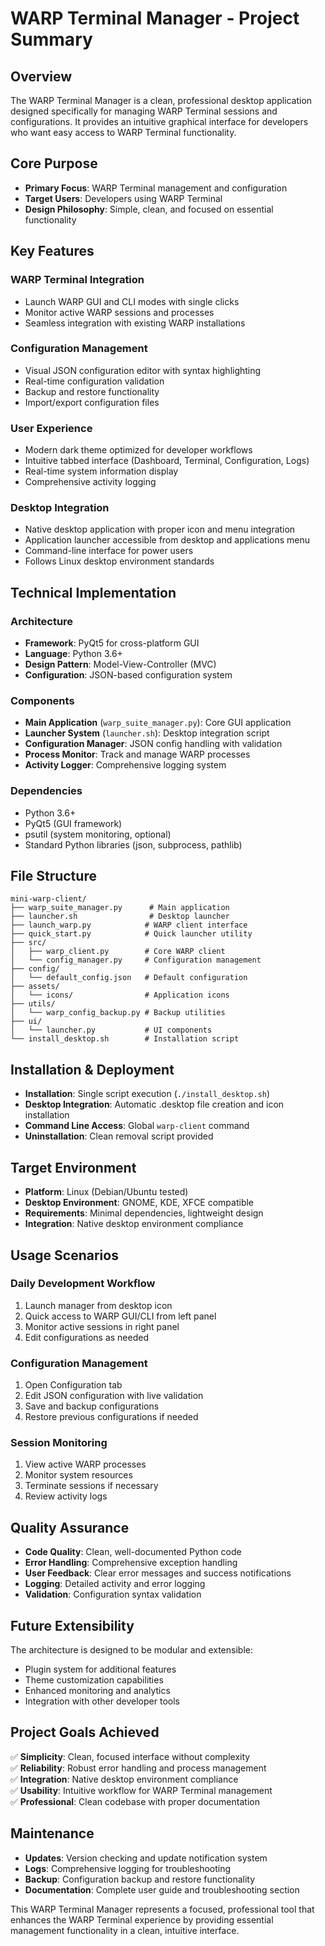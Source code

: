 # WARP Terminal Manager - Project Summary

## Overview
The WARP Terminal Manager is a clean, professional desktop application designed specifically for managing WARP Terminal sessions and configurations. It provides an intuitive graphical interface for developers who want easy access to WARP Terminal functionality.

## Core Purpose
- **Primary Focus**: WARP Terminal management and configuration
- **Target Users**: Developers using WARP Terminal
- **Design Philosophy**: Simple, clean, and focused on essential functionality

## Key Features

### WARP Terminal Integration
- Launch WARP GUI and CLI modes with single clicks
- Monitor active WARP sessions and processes
- Seamless integration with existing WARP installations

### Configuration Management
- Visual JSON configuration editor with syntax highlighting
- Real-time configuration validation
- Backup and restore functionality
- Import/export configuration files

### User Experience
- Modern dark theme optimized for developer workflows
- Intuitive tabbed interface (Dashboard, Terminal, Configuration, Logs)
- Real-time system information display
- Comprehensive activity logging

### Desktop Integration
- Native desktop application with proper icon and menu integration
- Application launcher accessible from desktop and applications menu
- Command-line interface for power users
- Follows Linux desktop environment standards

## Technical Implementation

### Architecture
- **Framework**: PyQt5 for cross-platform GUI
- **Language**: Python 3.6+
- **Design Pattern**: Model-View-Controller (MVC)
- **Configuration**: JSON-based configuration system

### Components
- **Main Application** (`warp_suite_manager.py`): Core GUI application
- **Launcher System** (`launcher.sh`): Desktop integration script
- **Configuration Manager**: JSON config handling with validation
- **Process Monitor**: Track and manage WARP processes
- **Activity Logger**: Comprehensive logging system

### Dependencies
- Python 3.6+
- PyQt5 (GUI framework)
- psutil (system monitoring, optional)
- Standard Python libraries (json, subprocess, pathlib)

## File Structure
```
mini-warp-client/
├── warp_suite_manager.py      # Main application
├── launcher.sh                # Desktop launcher
├── launch_warp.py            # WARP client interface
├── quick_start.py            # Quick launcher utility
├── src/
│   ├── warp_client.py        # Core WARP client
│   └── config_manager.py     # Configuration management
├── config/
│   └── default_config.json   # Default configuration
├── assets/
│   └── icons/                # Application icons
├── utils/
│   └── warp_config_backup.py # Backup utilities
├── ui/
│   └── launcher.py           # UI components
└── install_desktop.sh        # Installation script
```

## Installation & Deployment
- **Installation**: Single script execution (`./install_desktop.sh`)
- **Desktop Integration**: Automatic .desktop file creation and icon installation
- **Command Line Access**: Global `warp-client` command
- **Uninstallation**: Clean removal script provided

## Target Environment
- **Platform**: Linux (Debian/Ubuntu tested)
- **Desktop Environment**: GNOME, KDE, XFCE compatible
- **Requirements**: Minimal dependencies, lightweight design
- **Integration**: Native desktop environment compliance

## Usage Scenarios

### Daily Development Workflow
1. Launch manager from desktop icon
2. Quick access to WARP GUI/CLI from left panel
3. Monitor active sessions in right panel
4. Edit configurations as needed

### Configuration Management
1. Open Configuration tab
2. Edit JSON configuration with live validation
3. Save and backup configurations
4. Restore previous configurations if needed

### Session Monitoring
1. View active WARP processes
2. Monitor system resources
3. Terminate sessions if necessary
4. Review activity logs

## Quality Assurance
- **Code Quality**: Clean, well-documented Python code
- **Error Handling**: Comprehensive exception handling
- **User Feedback**: Clear error messages and success notifications
- **Logging**: Detailed activity and error logging
- **Validation**: Configuration syntax validation

## Future Extensibility
The architecture is designed to be modular and extensible:
- Plugin system for additional features
- Theme customization capabilities
- Enhanced monitoring and analytics
- Integration with other developer tools

## Project Goals Achieved
✅ **Simplicity**: Clean, focused interface without complexity  
✅ **Reliability**: Robust error handling and process management  
✅ **Integration**: Native desktop environment compliance  
✅ **Usability**: Intuitive workflow for WARP Terminal management  
✅ **Professional**: Clean codebase with proper documentation  

## Maintenance
- **Updates**: Version checking and update notification system
- **Logs**: Comprehensive logging for troubleshooting
- **Backup**: Configuration backup and restore functionality
- **Documentation**: Complete user guide and troubleshooting section

This WARP Terminal Manager represents a focused, professional tool that enhances the WARP Terminal experience by providing essential management functionality in a clean, intuitive interface.
